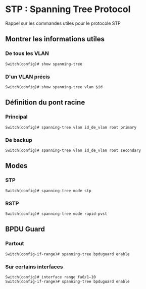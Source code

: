 # STP : Spanning Tree Protocol 
 
Rappel sur les commandes utiles pour le protocole STP 
 
## Montrer les informations utiles 
 
### De tous les VLAN 
 
    Switch(config)# show spanning-tree 
 
### D'un VLAN précis 
 
    Switch(config)# show spanning-tree vlan $id 
 
## Définition du pont racine 
 
### Principal 
 
    Switch(config)# spanning-tree vlan id_de_vlan root primary 
 
### De backup 
 
    Switch(config)# spanning-tree vlan id_de_vlan root secondary 
 
## Modes 
 
### STP 
 
    Switch(config)# spanning-tree mode stp 
 
### RSTP 
 
    Switch(config)# spanning-tree mode rapid-pvst 
 
## BPDU Guard 
 
### Partout 
 
    Switch(config-if-range)# spanning-tree bpduguard enable 
 
### Sur certains interfaces 
 
    Switch(config)# interface range fa0/1–10 
    Switch(config-if-range)# spanning-tree bpduguard enable 
